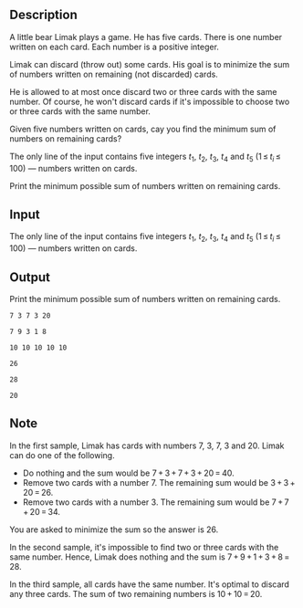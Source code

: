 ## Description

<div><p>A little bear Limak plays a game. He has five cards. There is one number written on each card. Each number is a positive integer.</p><p>Limak can discard (throw out) some cards. His goal is to minimize the sum of numbers written on remaining (not discarded) cards.</p><p>He is allowed to <span class="tex-font-style-bf">at most once</span> discard two or three cards with the same number. Of course, he won't discard cards if it's impossible to choose two or three cards with the same number.</p><p>Given five numbers written on cards, cay you find the minimum sum of numbers on remaining cards?</p></div><div class="input-specification"><p>The only line of the input contains five integers <span class="tex-span"><i>t</i><sub class="lower-index">1</sub></span>, <span class="tex-span"><i>t</i><sub class="lower-index">2</sub></span>, <span class="tex-span"><i>t</i><sub class="lower-index">3</sub></span>, <span class="tex-span"><i>t</i><sub class="lower-index">4</sub></span> and <span class="tex-span"><i>t</i><sub class="lower-index">5</sub></span> (<span class="tex-span">1 ≤ <i>t</i><sub class="lower-index"><i>i</i></sub> ≤ 100</span>)&nbsp;— numbers written on cards.</p></div><div class="output-specification"><p>Print the minimum possible sum of numbers written on remaining cards.</p></div>

## Input

<p>The only line of the input contains five integers <span class="tex-span"><i>t</i><sub class="lower-index">1</sub></span>, <span class="tex-span"><i>t</i><sub class="lower-index">2</sub></span>, <span class="tex-span"><i>t</i><sub class="lower-index">3</sub></span>, <span class="tex-span"><i>t</i><sub class="lower-index">4</sub></span> and <span class="tex-span"><i>t</i><sub class="lower-index">5</sub></span> (<span class="tex-span">1 ≤ <i>t</i><sub class="lower-index"><i>i</i></sub> ≤ 100</span>)&nbsp;— numbers written on cards.</p>

## Output

<p>Print the minimum possible sum of numbers written on remaining cards.</p>





```input1
7 3 7 3 20

```




```input2
7 9 3 1 8

```




```input3
10 10 10 10 10

```




```output1
26

```




```output2
28

```




```output3
20

```



## Note

<p>In the first sample, Limak has cards with numbers <span class="tex-span">7</span>, <span class="tex-span">3</span>, <span class="tex-span">7</span>, <span class="tex-span">3</span> and <span class="tex-span">20</span>. Limak can do one of the following.</p><ul> <li> Do nothing and the sum would be <span class="tex-span">7 + 3 + 7 + 3 + 20 = 40</span>. </li><li> Remove two cards with a number <span class="tex-span">7</span>. The remaining sum would be <span class="tex-span">3 + 3 + 20 = 26</span>. </li><li> Remove two cards with a number <span class="tex-span">3</span>. The remaining sum would be <span class="tex-span">7 + 7 + 20 = 34</span>. </li></ul><p>You are asked to minimize the sum so the answer is <span class="tex-span">26</span>.</p><p>In the second sample, it's impossible to find two or three cards with the same number. Hence, Limak does nothing and the sum is <span class="tex-span">7 + 9 + 1 + 3 + 8 = 28</span>.</p><p>In the third sample, all cards have the same number. It's optimal to discard any three cards. The sum of two remaining numbers is <span class="tex-span">10 + 10 = 20</span>.</p>
